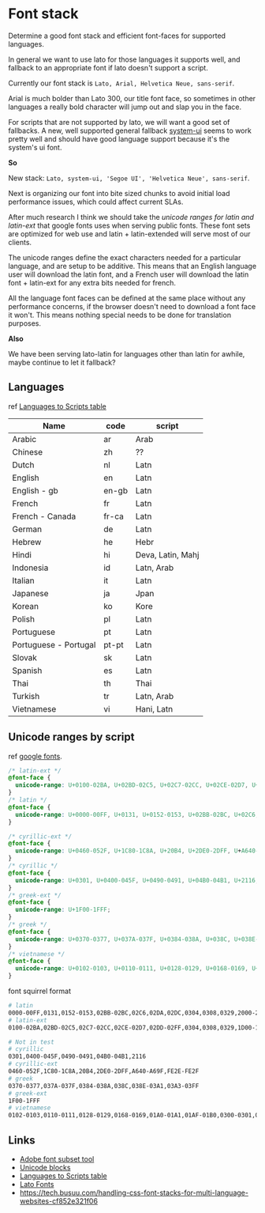# Font stack

Determine a good font stack and efficient font-faces for supported languages.

In general we want to use lato for those languages it supports well, and fallback to an appropriate font if lato doesn't support a script.

Currently our font stack is `Lato, Arial, Helvetica Neue, sans-serif`.

Arial is much bolder than Lato 300, our title font face, so sometimes in other languages a really bold character will jump out and slap you in the face.

For scripts that are not supported by lato,  we will want a good set of fallbacks. A new, well supported general fallback [system-ui](https://caniuse.com/?search=system-ui) seems to work pretty well and should have good language support because it's the system's ui font.

**So**

New stack: `Lato, system-ui, 'Segoe UI', 'Helvetica Neue', sans-serif`.

Next is organizing our font into bite sized chunks to avoid initial load performance issues, which could affect current SLAs.

After much research I think we should take the *unicode ranges for latin and latin-ext* that google fonts uses when serving public fonts. These font sets are optimized for web use and latin + latin-extended will serve most of our clients.

The unicode ranges define the exact characters needed for a particular language, and are setup to be additive. This means that an English language user will download the latin font, and a French user will download the latin font + latin-ext for any extra bits needed for french.

All the language font faces can be defined at the same place without any performance concerns, if the browser doesn't need to download a font face it won't. This means nothing special needs to be done for translation purposes.

**Also**

We have been serving lato-latin for languages other than latin for awhile, maybe continue to let it fallback?


## Languages

ref [Languages to Scripts table](https://www.unicode.org/cldr/charts/47/supplemental/languages_and_scripts.html)

| Name                  | code  | script            |
| --------------------- | ----- | ----------------- |
| Arabic                | ar    | Arab              |
| Chinese               | zh    | ??                |
| Dutch                 | nl    | Latn              |
| English               | en    | Latn              |
| English - gb          | en-gb | Latn              |
| French                | fr    | Latn              |
| French - Canada       | fr-ca | Latn              |
| German                | de    | Latn              |
| Hebrew                | he    | Hebr              |
| Hindi                 | hi    | Deva, Latin, Mahj |
| Indonesia             | id    | Latn, Arab        |
| Italian               | it    | Latn              |
| Japanese              | ja    | Jpan              |
| Korean                | ko    | Kore              |
| Polish                | pl    | Latn              |
| Portuguese            | pt    | Latn              |
| Portuguese - Portugal | pt-pt | Latn              |
| Slovak                | sk    | Latn              |
| Spanish               | es    | Latn              |
| Thai                  | th    | Thai              |
| Turkish               | tr    | Latn, Arab        |
| Vietnamese            | vi    | Hani, Latn        |


## Unicode ranges by script

ref [google fonts](https://fonts.googleapis.com/css2?family=Fira+Sans:wght@300;400;600;700;900&display=swap).

```css
/* latin-ext */
@font-face {
  unicode-range: U+0100-02BA, U+02BD-02C5, U+02C7-02CC, U+02CE-02D7, U+02DD-02FF, U+0304, U+0308, U+0329, U+1D00-1DBF, U+1E00-1E9F, U+1EF2-1EFF, U+2020, U+20A0-20AB, U+20AD-20C0, U+2113, U+2C60-2C7F, U+A720-A7FF;
}
/* latin */
@font-face {
  unicode-range: U+0000-00FF, U+0131, U+0152-0153, U+02BB-02BC, U+02C6, U+02DA, U+02DC, U+0304, U+0308, U+0329, U+2000-206F, U+20AC, U+2122, U+2191, U+2193, U+2212, U+2215, U+FEFF, U+FFFD;
}

/* cyrillic-ext */
@font-face {
  unicode-range: U+0460-052F, U+1C80-1C8A, U+20B4, U+2DE0-2DFF, U+A640-A69F, U+FE2E-FE2F;
}
/* cyrillic */
@font-face {
  unicode-range: U+0301, U+0400-045F, U+0490-0491, U+04B0-04B1, U+2116;
}
/* greek-ext */
@font-face {
  unicode-range: U+1F00-1FFF;
}
/* greek */
@font-face {
  unicode-range: U+0370-0377, U+037A-037F, U+0384-038A, U+038C, U+038E-03A1, U+03A3-03FF;
}
/* vietnamese */
@font-face {
  unicode-range: U+0102-0103, U+0110-0111, U+0128-0129, U+0168-0169, U+01A0-01A1, U+01AF-01B0, U+0300-0301, U+0303-0304, U+0308-0309, U+0323, U+0329, U+1EA0-1EF9, U+20AB;
}
```

font squirrel format

```sh
# latin 
0000-00FF,0131,0152-0153,02BB-02BC,02C6,02DA,02DC,0304,0308,0329,2000-206F,20AC,2122,2191,2193+2212,2215,FEFF,FFFD
# latin-ext
0100-02BA,02BD-02C5,02C7-02CC,02CE-02D7,02DD-02FF,0304,0308,0329,1D00-1DBF,1E00-1E9F,1EF2-1EFF,2020,20A0-20AB,20AD-20C0,2113,2C60-2C7F,A720-A7FF

# Not in test
# cyrillic
0301,0400-045F,0490-0491,04B0-04B1,2116
# cyrillic-ext
0460-052F,1C80-1C8A,20B4,2DE0-2DFF,A640-A69F,FE2E-FE2F
# greek
0370-0377,037A-037F,0384-038A,038C,038E-03A1,03A3-03FF
# greek-ext
1F00-1FFF
# vietnamese
0102-0103,0110-0111,0128-0129,0168-0169,01A0-01A1,01AF-01B0,0300-0301,0303-0304, 0308-0309,0323,0329,1EA0-1EF9,20AB
```

## Links

* [Adobe font subset tool](https://fonts.adobe.com/my_fonts#web_projects-section)
* [Unicode blocks](https://www.unicodepedia.com/groups/)
* [Languages to Scripts table](https://www.unicode.org/cldr/charts/47/supplemental/languages_and_scripts.html)
* [Lato Fonts](https://www.latofonts.com/)
* https://tech.busuu.com/handling-css-font-stacks-for-multi-language-websites-cf852e321f06
